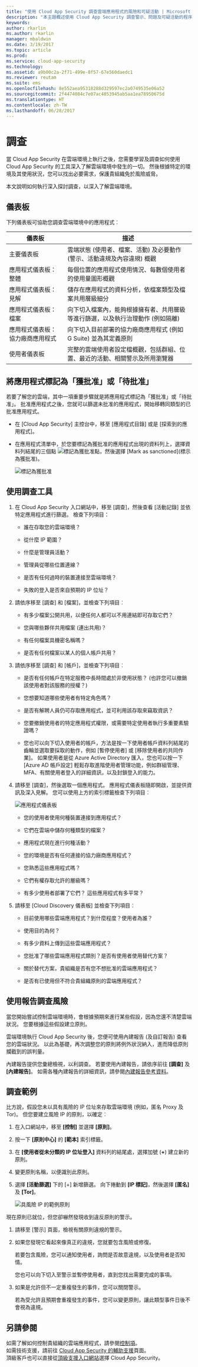 ```yaml
---
title: "使用 Cloud App Security 調查雲端應用程式的風險和可疑活動 | Microsoft Docs"
description: "本主題概述使用 Cloud App Security 調查警示、問題及可疑活動的程序。"
keywords: 
author: rkarlin
ms.author: rkarlin
manager: mbaldwin
ms.date: 3/19/2017
ms.topic: article
ms.prod: 
ms.service: cloud-app-security
ms.technology: 
ms.assetid: a9b00c2a-2f71-499e-8f57-67e560daedc1
ms.reviewer: reutam
ms.suite: ems
ms.openlocfilehash: 8e552aea95318288d329597ec2a0749535e06a52
ms.sourcegitcommit: 2f4474084c7e07ac4853945ab5aa1ea78950675d
ms.translationtype: HT
ms.contentlocale: zh-TW
ms.lasthandoff: 06/28/2017
---
```

# <a name="investigate"></a>調查
當 Cloud App Security 在雲端環境上執行之後，您需要學習及調查如何使用 Cloud App Security 的工具深入了解雲端環境中發生的一切。 然後根據特定的環境及其使用狀況，您可以找出必要需求，保護貴組織免於風險威脅。

本文說明如何執行深入探討調查，以深入了解雲端環境。  

## <a name="dashboards"></a>儀表板  
下列儀表板可協助您調查雲端環境中的應用程式︰  

|儀表板|描述|  
|---------------|-----------------|  
|主要儀表板|雲端狀態 (使用者、檔案、活動) 及必要動作 (警示、活動違規及內容違規) 概觀|  
|應用程式儀表板：整體|每個位置的應用程式使用情況、每數個使用者的使用量圖形概觀|  
|應用程式儀表板：見解|儲存在應用程式的資料分析，依檔案類型及檔案共用層級細分|  
|應用程式儀表板：檔案|向下切入檔案內，能夠根據擁有者、共用層級等進行篩選，以及執行治理動作 (例如隔離)|  
|應用程式儀表板：協力廠商應用程式|向下切入目前部署的協力廠商應用程式 (例如 G Suite) 並為其定義原則|  
|使用者儀表板|完整的雲端使用者設定檔概觀，包括群組、位置、最近的活動、相關警示及所用瀏覽器|  

##  <a name="sanctionapp"></a>將應用程式標記為「獲批准」或「待批准」  
若要了解您的雲端，其中一項重要步驟就是將應用程式標記為「獲批准」或「待批准」。 批准應用程式之後，您就可以篩選未批准的應用程式，開始移轉同類型的已批准應用程式。  

-   在 [Cloud App Security] 主控台中，移至 [應用程式目錄] 或是 [探索到的應用程式]。  

-   在應用程式清單中，於您要標記為獲批准的應用程式出現的資料列上，選擇資料列結尾的三個點 ![標記為獲批准點](./media/sanction-three-dots.png "標記為獲批准點")，然後選擇 [Mark as sanctioned]\(標示為獲批准)。  

     ![標記為獲批准](./media/mark-as-sanctioned.png "標記為獲批准")  


## <a name="use-the-investigation-tools"></a>使用調查工具  

1.  在 Cloud App Security 入口網站中，移至 [調查]，然後查看 [活動記錄] 並依特定應用程式進行篩選。 檢查下列項目：  

    -   誰在存取您的雲端環境？  

    -   從什麼 IP 範圍？  

    -   什麼是管理員活動？  

    -   管理員從哪些位置連線？  

    -   是否有任何過時的裝置連接至雲端環境？  

    -   失敗的登入是否來自預期的 IP 位址？  

2.  請依序移至 [調查] 和 [檔案]，並檢查下列項目︰  

    -   有多少檔案公開共用，以便任何人都可以不用連結即可存取它們？  

    -   您與哪些夥伴共用檔案 (連出共用)？  

    -   有任何檔案具機密名稱嗎？  

    -   是否有任何檔案以某人的個人帳戶共用？  

3.  請依序移至 [調查] 和 [帳戶]，並檢查下列項目︰  

    -   是否有任何帳戶在特定服務中長時間處於非使用狀態？ (也許您可以撤銷該使用者對該服務的授權？)  

    -   您想要知道哪些使用者有特定角色嗎？  

    -   是否有解聘人員仍可存取應用程式，並可利用該存取來竊取資訊？  

    -   您要撤銷使用者的特定應用程式權限，或需要特定使用者執行多重要素驗證嗎？  
    
    -   您也可以向下切入使用者的帳戶，方法是按一下使用者帳戶資料列結尾的齒輪並選取要採取的動作，例如 [暫停使用者] 或 [移除使用者的共同作業]。 如果使用者是從 Azure Active Directory 匯入，您也可以按一下 [Azure AD 帳戶設定] 輕鬆存取進階使用者管理功能，例如群組管理、MFA、有關使用者登入的詳細資訊，以及封鎖登入的能力。

4.  請移至 [調查]，然後選取一個應用程式。 應用程式儀表板隨即開啟，並提供資訊及深入見解。 您可以使用上方的索引標籤檢查下列項目︰  

     ![應用程式儀表板](./media/investigate-app.png "調查應用程式")  

    -   您的使用者使用何種裝置連接到應用程式？  

    -   它們在雲端中儲存何種類型的檔案？  

    -   應用程式現在進行何種活動？  

    -   您的環境是否有任何連接的協力廠商應用程式？  

    -   您熟悉這些應用程式嗎？  

    -   它們有權存取允許的層級嗎？  

    -   有多少使用者部署了它們？ 這些應用程式有多平常？  

5.  請移至 [Cloud Discovery 儀表板] 並檢查下列項目︰  

    -   目前使用哪些雲端應用程式？到什麼程度？使用者為誰？  

    -   使用目的為何？  

    -   有多少資料上傳到這些雲端應用程式？  

    -   您批准了哪些雲端應用程式類別？是否有使用者使用替代方案？  

    -   關於替代方案，貴組織是否有您不想批准的雲端應用程式？  

    -   是否有已使用但不符合貴組織原則的雲端應用程式？  

## <a name="use-reports-to-investigate-risk"></a>使用報告調查風險  
當您開始嘗試控制雲端環境時，會根據預期來進行某些假設，因為您還不清楚雲端狀況。 您要根據這些假設建立原則。

雲端環境執行 Cloud App Security 後，您便可使用內建報告 (及自訂報告) 查看您的雲端狀況。 以此為基礎，再次調整您的原則將例外狀況納入，進而降低原則攔截到的誤判量。  

內建報告提供您彙總檢視，以利調查。 若要使用內建報告，請依序前往 **[調查]** 及 **[內建報告]**。 如需各種內建報告的詳細資訊，請參閱[內建報告參考資料](built-in-report-reference.md)。  

## <a name="sample-investigation"></a>調查範例  
比方說，假設您未以具有風險的 IP 位址來存取雲端環境 (例如，匿名 Proxy 及 Tor)。 但您要建立風險 IP 的原則，以確定︰  

1.  在入口網站中，移至 **[控制]** 並選擇 **[原則]**。  

2.  按一下 **[原則中心]** 的 **[範本]** 索引標籤。  

3.  在 **[使用者從未分類的 IP 位址登入]** 資料列的結尾處，選擇加號 (**+**) 建立新的原則。  

4.  變更原則名稱，以便識別此原則。  

5.  選擇 **[活動篩選]** 下的 [+] 新增篩選。 向下捲動到 **[IP 標記]**，然後選擇 **[匿名]** 及 **[Tor]**。  

     ![具風險 IP 的範例原則](./media/example-policy-risky-ips.png "具風險 IP 範例原則")  

現在原則已就位，但您卻嚇然發現收到違反原則的警示。  

1.  請移至 [警示] 頁面，檢視有關原則違規的警示。  

2.  如果您發現它看起來像真正的違規，您就要包含風險或修復。  

     若要包含風險，您可以通知使用者，詢問是否故意違規，以及使用者是否知情。  

     您也可以向下切入至警示並暫停使用者，直到您找出需要完成的事項。  

3.  如果是允許但不一定重複發生的事件，您可以關閉警示。  

     若為受允許且預期會重複發生的事件，您可以變更原則，讓此類型事件日後不會視為違規。  

## <a name="see-also"></a>另請參閱  
如需了解如何控制貴組織的雲端應用程式，請參閱[控制項](control.md)。   
如需技術支援，請前往 [Cloud App Security 的輔助支援](http://support.microsoft.com/oas/default.aspx?prid=16031)頁面。  
頂級客戶也可以直接從[頂級支援入口網站](https://premier.microsoft.com/)選擇 Cloud App Security。  
